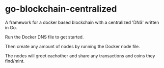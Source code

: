 # go-blockchain-centralized

A framework for a docker based blockchain with a centralized 'DNS' written in Go. 

Run the Docker DNS file to get started. 

Then create any amount of nodes by running the Docker node file. 

The nodes will greet eachother and share any transactions and coins they find/mint. 
